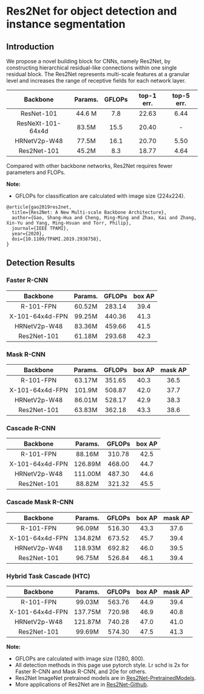 # Res2Net for object detection and instance segmentation

## Introduction

We propose a novel building block for CNNs, namely Res2Net, by constructing hierarchical residual-like connections within one single residual block. The Res2Net represents multi-scale features at a granular level and increases the range of receptive fields for each network layer.

|    Backbone     |Params. | GFLOPs  | top-1 err. | top-5 err. |
| :-------------: |:----:  | :-----: | :--------: | :--------: |
| ResNet-101      |44.6 M  | 7.8     |  22.63     |  6.44      |
| ResNeXt-101-64x4d |83.5M | 15.5    |  20.40     |  -         |
| HRNetV2p-W48    | 77.5M  | 16.1    |  20.70     |  5.50      |
| Res2Net-101     | 45.2M  | 8.3     |  18.77     |  4.64      |

Compared with other backbone networks, Res2Net requires fewer parameters and FLOPs.

**Note:**
- GFLOPs for classification are calculated with image size (224x224).

```
@article{gao2019res2net,
  title={Res2Net: A New Multi-scale Backbone Architecture},
  author={Gao, Shang-Hua and Cheng, Ming-Ming and Zhao, Kai and Zhang, Xin-Yu and Yang, Ming-Hsuan and Torr, Philip},
  journal={IEEE TPAMI},
  year={2020},
  doi={10.1109/TPAMI.2019.2938758},
}
```

## Detection Results


### Faster R-CNN

|    Backbone     | Params. | GFLOPs | box AP |
| :-------------: | :----:  | :----: | :----: |
| R-101-FPN       | 60.52M  | 283.14 |  39.4  |
| X-101-64x4d-FPN | 99.25M  | 440.36 |  41.3  |
| HRNetV2p-W48    | 83.36M  | 459.66 |  41.5  |
| Res2Net-101     | 61.18M  | 293.68 |  42.3  |

### Mask R-CNN
|    Backbone     | Params. | GFLOPs | box AP | mask AP |
| :-------------: | :----:  | :----: | :----: | :----:  |
| R-101-FPN       | 63.17M  | 351.65 |  40.3  |  36.5   |
| X-101-64x4d-FPN | 101.9M  | 508.87 |  42.0  |  37.7   |
| HRNetV2p-W48    | 86.01M  | 528.17 |  42.9  |  38.3   |
| Res2Net-101     | 63.83M  | 362.18 |  43.3  |  38.6   |


### Cascade R-CNN

|    Backbone     | Params. | GFLOPs | box AP |
| :-------------: | :----:  | :----: | :----: |
| R-101-FPN       | 88.16M  | 310.78 |  42.5  |
| X-101-64x4d-FPN | 126.89M | 468.00 |  44.7  |
| HRNetV2p-W48    | 111.00M | 487.30 |  44.6  |
| Res2Net-101     | 88.82M  | 321.32 |  45.5  |


### Cascade Mask R-CNN

|    Backbone     | Params.  | GFLOPs | box AP | mask AP |
| :-------------: | :----:   | :----: | :----: | :----:  |
| R-101-FPN       | 96.09M   | 516.30 |  43.3  |  37.6   |
| X-101-64x4d-FPN | 134.82M  | 673.52 |  45.7  |  39.4   |
| HRNetV2p-W48    | 118.93M  | 692.82 |  46.0  |  39.5   |
| Res2Net-101     | 96.75M   | 526.84 |  46.1  |  39.4   |

### Hybrid Task Cascade (HTC)

|    Backbone     | Params.  | GFLOPs | box AP | mask AP |
| :-------------: | :-----:  | :----: | :----: | :----:  |
| R-101-FPN       | 99.03M   | 563.76 |  44.9  |  39.4   |
| X-101-64x4d-FPN | 137.75M  | 720.98 |  46.9  |  40.8   |
| HRNetV2p-W48    | 121.87M  | 740.28 |  47.0  |  41.0   |
| Res2Net-101     | 99.69M   | 574.30 |  47.5  |  41.3   |

**Note:**

- GFLOPs are calculated with image size (1280, 800).
- All detection methods in this page use pytorch style. Lr schd is 2x for Faster R-CNN and Mask R-CNN, and 20e for others.
- Res2Net ImageNet pretrained models are in [Res2Net-PretrainedModels](https://github.com/Res2Net/Res2Net-PretrainedModels).
- More applications of Res2Net are in [Res2Net-Github](https://github.com/Res2Net/).

